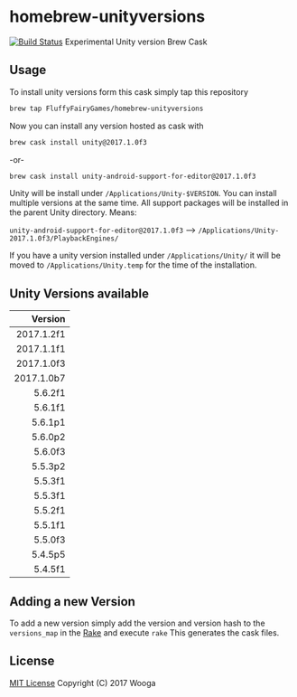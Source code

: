 homebrew-unityversions
======================

[![Build Status](https://travis-ci.org/wooga/homebrew-unityversions.svg?branch=master)](https://travis-ci.org/wooga/homebrew-unityversions)
Experimental Unity version Brew Cask 

Usage
-----

To install unity versions form this cask simply tap this repository

```bash
brew tap FluffyFairyGames/homebrew-unityversions
```

Now you can install any version hosted as cask with

```bash
brew cask install unity@2017.1.0f3
```

-or-

```bash
brew cask install unity-android-support-for-editor@2017.1.0f3
```

Unity will be install under `/Applications/Unity-$VERSION`. You can install multiple versions at the same time. All support packages will be installed in the parent Unity directory. Means:

`unity-android-support-for-editor@2017.1.0f3` --> `/Applications/Unity-2017.1.0f3/PlaybackEngines/`

If you have a unity version installed under `/Applications/Unity/` it will be moved to
`/Applications/Unity.temp` for the time of the installation.

Unity Versions available
------------------------

| Version    |
| ---------: |
| 2017.1.2f1 |
| 2017.1.1f1 |
| 2017.1.0f3 |
| 2017.1.0b7 |
| 5.6.2f1    |
| 5.6.1f1    |
| 5.6.1p1    |
| 5.6.0p2    |
| 5.6.0f3    |
| 5.5.3p2    |
| 5.5.3f1    |
| 5.5.3f1    |
| 5.5.2f1    |
| 5.5.1f1    |
| 5.5.0f3    |
| 5.4.5p5    |
| 5.4.5f1    |

Adding a new Version
--------------------
To add a new version simply add the version and version hash to the `versions_map` in the [Rake](Rakefile) and execute `rake`
This generates the cask files.

License
-------
[MIT License](LICENSE) Copyright (C) 2017 Wooga
